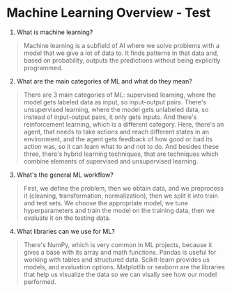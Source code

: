 # Machine Learning Overview - Test

1. What is machine learning?
> Machine learning is a subfield of AI where we solve problems with a model that we give a lot of data to. It finds patterns in that data and, based on probability, outputs the predictions without being explicitly programmed.

2. What are the main categories of ML and what do they mean?
> There are 3 main categories of ML: supervised learning, where the model gets labeled data as input, so input-output pairs. There's unsupervised learning, where the model gets unlabeled data, so instead of input-output pairs, it only gets inputs. And there's reinforcement learning, which is a different category. Here, there's an agent, that needs to take actions and reach different states in an environment, and the agent gets feedback of how good or bad its action was, so it can learn what to and not to do. And besides these three, there's hybrid learning techniques, that are techniques which combine elements of supervised and unsupervised learning.

3. What's the general ML workflow?
> First, we define the problem, then we obtain data, and we preprocess it (cleaning, transformation, normalization), then we split it into train and test sets. We choose the appropriate model, we tune hyperparameters and train the model on the training data, then we evaluate it on the testing data.

4. What libraries can we use for ML?
> There's NumPy, which is very common in ML projects, because it gives a base with its array and math functions. Pandas is useful for working with tables and structured data. Scikit-learn provides us models, and evaluation options. Matplotlib or seaborn are the libraries that help us visualize the data so we can visally see how our model performed. 
